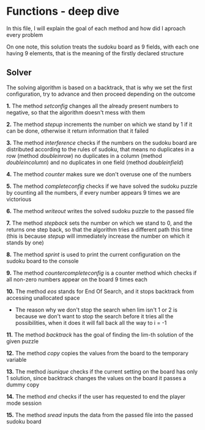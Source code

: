 # Functions - deep dive

In this file, I will explain the goal of each method and how did I aproach every problem

On one note, this solution treats the sudoku board as 9 fields, with each one having 9 elements, that is the meaning of the firstly declared structure

## Solver

The solving algorithm is based on a backtrack, that is why we set the first configuration, try to advance and then proceed depending on the outcome

**1.** The method *setconfig* changes all the already present numbers to negative, so that the algorithm doesn't mess with them

**2.** The method *stepup* increments the number on which we stand by 1 if it can be done, otherwise it return information that it failed

**3.** The method *interference* checks if the numbers on the sudoku board are distributed according to the rules of sudoku, that means no duplicates in a row (method *doubleinrow*) no duplicates in a column (method *doubleincolumn*) and no duplicates in one field (method *doubleinfield*)

**4.** The method *counter* makes sure we don't overuse one of the numbers

**5.** The method *completeconfig* checks if we have solved the sudoku puzzle by counting all the numbers, if every number appears 9 times we are victorious

**6.** The method *writeout* writes the solved sudoku puzzle to the passed file

**7.** The method *stepback* sets the number on which we stand to 0, and the returns one step back, so that the algorithm tries a different path this time (this is because *stepup* will immediately increase the number on which it stands by one)

**8.** The method *sprint* is used to print the current configuration on the sudoku board to the console

**9.** The method *countercompleteconfig* is a counter method which checks if all non-zero numbers appear on the board 9 times each

**10.** The method *eos* stands for End Of Search, and it stops backtrack from accessing unallocated space
- The reason why we don't stop the search when lim isn't 1 or 2 is because we don't want to stop the search before it tries all the possibilities, when it does it will fall back all the way to i = -1

**11.** The method *backtrack* has the goal of finding the lim-th solution of the given puzzle

**12.** The method *copy* copies the values from the board to the temporary variable

**13.** The method *isunique* checks if the current setting on the board has only 1 solution, since backtrack changes the values on the board it passes a dummy copy

**14.** The method *end* checks if the user has requested to end the player mode session

**15.** The method *sread* inputs the data from the passed file into the passed sudoku board